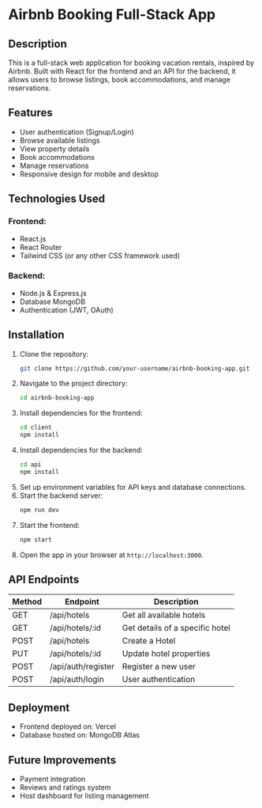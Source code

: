 # Airbnb Booking Full-Stack App

## Description

This is a full-stack web application for booking vacation rentals, inspired by Airbnb. Built with React for the frontend and an API for the backend, it allows users to browse listings, book accommodations, and manage reservations.

## Features

- User authentication (Signup/Login)
- Browse available listings
- View property details
- Book accommodations
- Manage reservations
- Responsive design for mobile and desktop

## Technologies Used

### Frontend:

- React.js
- React Router
- Tailwind CSS (or any other CSS framework used)

### Backend:

- Node.js & Express.js 
- Database MongoDB
- Authentication (JWT, OAuth)

## Installation

1. Clone the repository:
   ```bash
   git clone https://github.com/your-username/airbnb-booking-app.git
   ```
2. Navigate to the project directory:
   ```bash
   cd airbnb-booking-app
   ```
3. Install dependencies for the frontend:
   ```bash
   cd client
   npm install
   ```
4. Install dependencies for the backend:
   ```bash
   cd api
   npm install
   ```
5. Set up environment variables for API keys and database connections.
6. Start the backend server:
   ```bash
   npm run dev
   ```
7. Start the frontend:
   ```bash
   npm start
   ```
8. Open the app in your browser at `http://localhost:3000`.

## API Endpoints

| Method | Endpoint           | Description                     |
| ------ | ------------------ | ------------------------------- |
| GET    | /api/hotels        | Get all available hotels        |
| GET    | /api/hotels/:id    | Get details of a specific hotel |
| POST   | /api/hotels        | Create a Hotel                  |
| PUT    | /api/hotels/\:id   | Update hotel properties         |
| POST   | /api/auth/register | Register a new user             |
| POST   | /api/auth/login    | User authentication             |

## Deployment

- Frontend deployed on: Vercel
- Database hosted on: MongoDB Atlas

## Future Improvements

- Payment integration
- Reviews and ratings system
- Host dashboard for listing management



